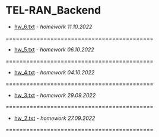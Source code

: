 # TEL-RAN_Backend

- [hw_6.txt](https://github.com/sl101/TEL-RAN_Backend/blob/main/homeworks/hw_11_10/src) - _homework 11.10.2022_

===========================================

- [hw_5.txt](https://github.com/sl101/TEL-RAN_Backend/blob/main/homeworks/hw_06_10/src) - _homework 06.10.2022_

===========================================

- [hw_4.txt](https://github.com/sl101/TEL-RAN_Backend/blob/main/homeworks/hw_4/src/game/hero/Elf4.java) - _homework 04.10.2022_

===========================================

- [hw_3.txt](https://github.com/sl101/TEL-RAN_Backend/blob/main/homeworks/hw_3/src/main/java/Main.java) - _homework 29.09.2022_

===========================================

- [hw_2.txt](https://github.com/sl101/TEL-RAN_Backend/blob/main/homeworks/hw_2/src/main/java/Main.java) - _homework 27.09.2022_

===========================================
